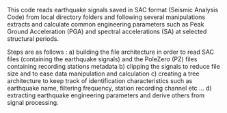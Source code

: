 This code reads earthquake signals saved in SAC format (Seismic Analysis Code) from local directory folders and following several manipulations extracts and calculate common engineering parameters such as Peak Ground Acceleration (PGA) and spectral accelerations (SA) at selected structural periods.

Steps are as follows :
a) building the file architecture in order to read SAC files (containing the earthquake signals) and the PoleZero (PZ) files containing recording stations metadata
b) clipping the signals to reduce file size and to ease data manipulation and calculation
c) creating a tree architecture to keep track of identification characteristics such as earthquake name, filtering frequency, station recording channel etc ...
d) extracting earthquake engineering parameters and derive others from signal processing.

